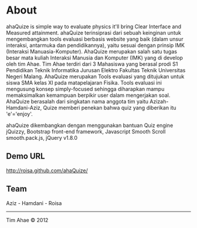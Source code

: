 About
=====
ahaQuize is simple way to evaluate physics it'll bring Clear Interface and Measured attainment. ahaQuize terinsiprasi dari sebuah keinginan untuk mengembangkan tools evaluasi berbasis website yang baik (dalam unsur interaksi, antarmuka dan pendidikannya), yaitu sesuai dengan prinsip IMK (Interaksi Manuasia-Komputer). AhaQuize merupakan salah satu tugas besar mata kuliah Interaksi Manusia dan Komputer (IMK) yang di develop oleh tim Ahae. Tim Ahae terdiri dari 3 Mahasiswa yang berasal prodi S1 Pendidikan Teknik Informatika Jurusan Elektro Fakultas Teknik Universitas Negeri Malang. AhaQuize merupakan Tools evaluasi yang ditujukan untuk siswa SMA kelas XI pada matapelajaran Fisika. Tools evaluasi ini mengusung konsep simply-focused sehingga diharapkan mampu memaksimalkan kemampuan berpikir user dalam mengerjakan soal. AhaQuize berasalah dari singkatan nama anggota tim yaitu Azizah-Hamdani-Aziz, Quize memberi penekan bahwa quiz yang diberikan itu 'e'='enjoy'. 

ahaQuize dikembangkan dengan menggunakan bantuan Quiz engine jQuizzy, Bootstrap front-end framework, Javascript Smooth Scroll smooth.pack.js, jQuery v1.8.0


Demo URL
--------
http://roisa.github.com/ahaQuize/


Team
----
Aziz - Hamdani - Roisa

----
Tim Ahae © 2012

